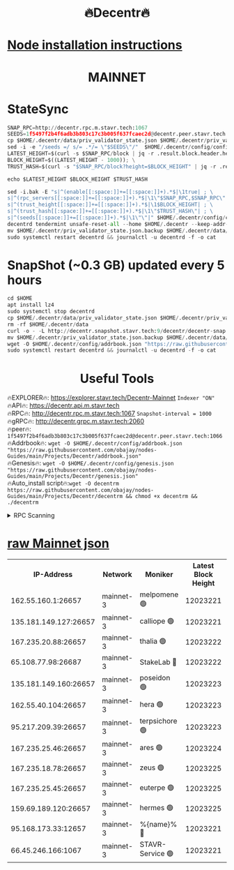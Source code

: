 <h1 align="center"> 🔥Decentr🔥</h1>

[Node installation instructions](https://github.com/obajay/nodes-Guides/tree/main/Projects/Decentr)
=
<h1 align="center"> MAINNET</h1>

# StateSync
```python
SNAP_RPC=http://decentr.rpc.m.stavr.tech:1067
SEEDS=1f5497f2b4f6adb3b803c17c3b005f637fcaec2d@decentr.peer.stavr.tech:1066
cp $HOME/.decentr/data/priv_validator_state.json $HOME/.decentr/priv_validator_state.json.backup
sed -i -e "/seeds =/ s/= .*/= \"$SEEDS\"/"  $HOME/.decentr/config/config.toml
LATEST_HEIGHT=$(curl -s $SNAP_RPC/block | jq -r .result.block.header.height); \
BLOCK_HEIGHT=$((LATEST_HEIGHT - 1000)); \
TRUST_HASH=$(curl -s "$SNAP_RPC/block?height=$BLOCK_HEIGHT" | jq -r .result.block_id.hash)

echo $LATEST_HEIGHT $BLOCK_HEIGHT $TRUST_HASH

sed -i.bak -E "s|^(enable[[:space:]]+=[[:space:]]+).*$|\1true| ; \
s|^(rpc_servers[[:space:]]+=[[:space:]]+).*$|\1\"$SNAP_RPC,$SNAP_RPC\"| ; \
s|^(trust_height[[:space:]]+=[[:space:]]+).*$|\1$BLOCK_HEIGHT| ; \
s|^(trust_hash[[:space:]]+=[[:space:]]+).*$|\1\"$TRUST_HASH\"| ; \
s|^(seeds[[:space:]]+=[[:space:]]+).*$|\1\"\"|" $HOME/.decentr/config/config.toml
decentrd tendermint unsafe-reset-all --home $HOME/.decentr --keep-addr-book
mv $HOME/.decentr/priv_validator_state.json.backup $HOME/.decentr/data/priv_validator_state.json
sudo systemctl restart decentrd && journalctl -u decentrd -f -o cat
```
# SnapShot (~0.3 GB) updated every 5 hours
```python
cd $HOME
apt install lz4
sudo systemctl stop decentrd
cp $HOME/.decentr/data/priv_validator_state.json $HOME/.decentr/priv_validator_state.json.backup
rm -rf $HOME/.decentr/data
curl -o - -L http://decentr.snapshot.stavr.tech:9/decentr/decentr-snap.tar.lz4 | lz4 -c -d - | tar -x -C $HOME/.decentr --strip-components 2
mv $HOME/.decentr/priv_validator_state.json.backup $HOME/.decentr/data/priv_validator_state.json
wget -O $HOME/.decentr/config/addrbook.json "https://raw.githubusercontent.com/obajay/nodes-Guides/main/Projects/Decentr/addrbook.json"
sudo systemctl restart decentrd && journalctl -u decentrd -f -o cat
```

 <h1 align="center"> Useful Tools</h1>

🔥EXPLORER🔥:     https://explorer.stavr.tech/Decentr-Mainnet        `Indexer "ON"` \
🔥API🔥:          https://decentr.api.m.stavr.tech \
🔥RPC🔥:          http://decentr.rpc.m.stavr.tech:1067              `Snapshot-interval = 1000` \
🔥gRPC🔥:         http://decentr.grpc.m.stavr.tech:2060 \
🔥peer🔥:         `1f5497f2b4f6adb3b803c17c3b005f637fcaec2d@decentr.peer.stavr.tech:1066` \
🔥Addrbook🔥:  `wget -O $HOME/.decentr/config/addrbook.json "https://raw.githubusercontent.com/obajay/nodes-Guides/main/Projects/Decentr/addrbook.json"` \
🔥Genesis🔥:  `wget -O $HOME/.decentr/config/genesis.json "https://raw.githubusercontent.com/obajay/nodes-Guides/main/Projects/Decentr/genesis.json"` \
🔥Auto_install script🔥:`wget -O decentrm https://raw.githubusercontent.com/obajay/nodes-Guides/main/Projects/Decentr/decentrm && chmod +x decentrm && ./decentrm`

<details>
<summary>RPC Scanning</summary>

<h2 align="center"> We scan nodes in real time every 4 hours. And we provide the final result of RPC endpoints.
We cannot influence the operation of these nodes in any way. </h2>


```python
If Voting Power is higher than 0 --> then the Node is a validator of the network and may be subject to attack and be a potential threat to the chain.
```
```python
We marked such validators with a red symbol
```

</details>

[raw Mainnet json](https://rpc-check.decentrm.stavr.tech/decentrm/rpc-decentrm-result.json)
=



<table><tr><th>IP-Address</th><th>Network</th><th>Moniker</th><th>Latest Block Height</th><th>Earliest Block Height</th><th>Catching Up</th><th>Tx Index</th><th>Voting Power</th><th>Scan Time</th></tr><tr><td>162.55.160.1:26657</td><td>mainnet-3</td><td>melpomene 🟢</td><td>12023221</td><td>1688950</td><td>False</td><td>on</td><td>0</td><td>2023-12-18T14:29:43.421503075UTC</td></tr><tr><td>135.181.149.127:26657</td><td>mainnet-3</td><td>calliope 🟢</td><td>12023221</td><td>1688950</td><td>False</td><td>on</td><td>0</td><td>2023-12-18T14:29:43.798656719UTC</td></tr><tr><td>167.235.20.88:26657</td><td>mainnet-3</td><td>thalia 🟢</td><td>12023222</td><td>1688950</td><td>False</td><td>on</td><td>0</td><td>2023-12-18T14:29:49.470689336UTC</td></tr><tr><td>65.108.77.98:26687</td><td>mainnet-3</td><td>StakeLab 🔴</td><td>12023222</td><td>1688950</td><td>False</td><td>on</td><td>5282051</td><td>2023-12-18T14:29:49.858956607UTC</td></tr><tr><td>135.181.149.160:26657</td><td>mainnet-3</td><td>poseidon 🟢</td><td>12023223</td><td>1688950</td><td>False</td><td>on</td><td>0</td><td>2023-12-18T14:29:52.558360746UTC</td></tr><tr><td>162.55.40.104:26657</td><td>mainnet-3</td><td>hera 🟢</td><td>12023223</td><td>1688950</td><td>False</td><td>on</td><td>0</td><td>2023-12-18T14:29:54.885685386UTC</td></tr><tr><td>95.217.209.39:26657</td><td>mainnet-3</td><td>terpsichore 🟢</td><td>12023223</td><td>1688950</td><td>False</td><td>on</td><td>0</td><td>2023-12-18T14:29:57.259828398UTC</td></tr><tr><td>167.235.25.46:26657</td><td>mainnet-3</td><td>ares 🟢</td><td>12023224</td><td>1688950</td><td>False</td><td>on</td><td>0</td><td>2023-12-18T14:30:01.652938918UTC</td></tr><tr><td>167.235.18.78:26657</td><td>mainnet-3</td><td>zeus 🟢</td><td>12023225</td><td>1688950</td><td>False</td><td>on</td><td>0</td><td>2023-12-18T14:30:03.979171848UTC</td></tr><tr><td>167.235.25.45:26657</td><td>mainnet-3</td><td>euterpe 🟢</td><td>12023225</td><td>1688950</td><td>False</td><td>on</td><td>0</td><td>2023-12-18T14:30:06.289293962UTC</td></tr><tr><td>159.69.189.120:26657</td><td>mainnet-3</td><td>hermes 🟢</td><td>12023225</td><td>1688950</td><td>False</td><td>on</td><td>0</td><td>2023-12-18T14:30:06.516433328UTC</td></tr><tr><td>95.168.173.33:12657</td><td>mainnet-3</td><td>%{name}% 🔴</td><td>12023221</td><td>8964001</td><td>False</td><td>on</td><td>4163106</td><td>2023-12-18T14:29:44.924965290UTC</td></tr><tr><td>66.45.246.166:1067</td><td>mainnet-3</td><td>STAVR-Service 🟢</td><td>12023221</td><td>12020001</td><td>False</td><td>on</td><td>0</td><td>2023-12-18T14:29:44.388207877UTC</td></tr></table>